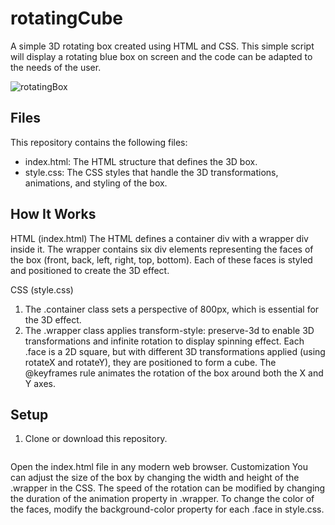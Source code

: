 # rotatingCube

A simple 3D rotating box created using HTML and CSS. This simple script will display a rotating blue box on screen and the code can be adapted to the needs of the user.

![rotatingBox](https://github.com/user-attachments/assets/20b650a9-6cf5-4006-835f-48445899b751)

## Files
This repository contains the following files:

- index.html: The HTML structure that defines the 3D box.
- style.css: The CSS styles that handle the 3D transformations, animations, and styling of the box.

## How It Works
HTML (index.html)
The HTML defines a container div with a wrapper div inside it. The wrapper contains six div elements representing the faces of the box (front, back, left, right, top, bottom). Each of these faces is styled and positioned to create the 3D effect.

CSS (style.css)
1. The .container class sets a perspective of 800px, which is essential for the 3D effect.
2. The .wrapper class applies transform-style: preserve-3d to enable 3D transformations and infinite rotation to display spinning effect.
Each .face is a 2D square, but with different 3D transformations applied (using rotateX and rotateY), they are positioned to form a cube.
The @keyframes rule animates the rotation of the box around both the X and Y axes.

## Setup

1. Clone or download this repository.
```

```
Open the index.html file in any modern web browser.
Customization
You can adjust the size of the box by changing the width and height of the .wrapper in the CSS.
The speed of the rotation can be modified by changing the duration of the animation property in .wrapper.
To change the color of the faces, modify the background-color property for each .face in style.css.
